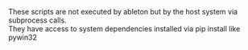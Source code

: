 These scripts are not executed by ableton but by the host system via subprocess calls. <br>
They have access to system dependencies installed via pip install like pywin32